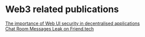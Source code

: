 # Web3 related publications
[The importance of Web UI security in decentralised applications](https://h0wl.substack.com/p/the-importance-of-web-ui-security)  
[Chat Room Messages Leak on Friend.tech](https://h0wl.substack.com/p/chat-room-messages-leak-on-friendtech)  
